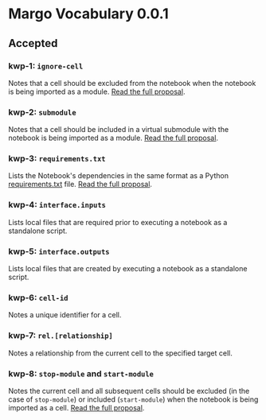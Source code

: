 # Margo Vocabulary 0.0.1

## Accepted  

### kwp-1: `ignore-cell`

Notes that a cell should be excluded from the notebook when the notebook is being imported as a module. [Read the full proposal](proposals/kwp-1.md).

### kwp-2: `submodule`

Notes that a cell should be included in a virtual submodule with the notebook is being imported as a module. [Read the full proposal](proposals/kwp-2.md).

### kwp-3: `requirements.txt`

Lists the Notebook's dependencies in the same format as a Python [requirements.txt](https://pip.pypa.io/en/stable/reference/pip_install/#requirements-file-format) file. [Read the full proposal](proposals/kwp-3.md).

### kwp-4: `interface.inputs`

Lists local files that are required prior to executing a notebook as a standalone script.  

### kwp-5: `interface.outputs`

Lists local files that are created by executing a notebook as a standalone script.  

### kwp-6: `cell-id`

Notes a unique identifier for a cell.  

### kwp-7: `rel.[relationship]`

Notes a relationship from the current cell to the specified target cell.

### kwp-8: `stop-module` and `start-module`

Notes the current cell and all subsequent cells should be excluded (in the case
of `stop-module`) or included (`start-module`) when the notebook is being imported as a cell. [Read the full proposal](proposals/kwp-8.md).  
